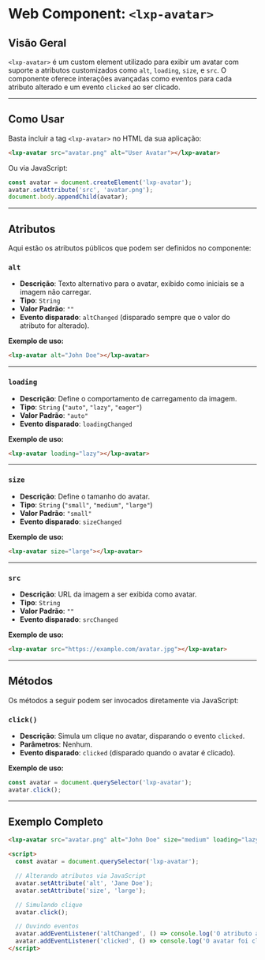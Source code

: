 # Web Component: `<lxp-avatar>`

## Visão Geral
`<lxp-avatar>` é um custom element utilizado para exibir um avatar com suporte a atributos customizados como `alt`, `loading`, `size`, e `src`. O componente oferece interações avançadas como eventos para cada atributo alterado e um evento `clicked` ao ser clicado.

---

## Como Usar

Basta incluir a tag `<lxp-avatar>` no HTML da sua aplicação:

```html
<lxp-avatar src="avatar.png" alt="User Avatar"></lxp-avatar>
```

Ou via JavaScript:

```javascript
const avatar = document.createElement('lxp-avatar');
avatar.setAttribute('src', 'avatar.png');
document.body.appendChild(avatar);
```

---

## Atributos

Aqui estão os atributos públicos que podem ser definidos no componente:

### `alt`
- **Descrição**: Texto alternativo para o avatar, exibido como iniciais se a imagem não carregar.  
- **Tipo**: `String`  
- **Valor Padrão**: `""`  
- **Evento disparado**: `altChanged` (disparado sempre que o valor do atributo for alterado).  

**Exemplo de uso:**

```html
<lxp-avatar alt="John Doe"></lxp-avatar>
```

---

### `loading`
- **Descrição**: Define o comportamento de carregamento da imagem.  
- **Tipo**: `String` (`"auto"`, `"lazy"`, `"eager"`)  
- **Valor Padrão**: `"auto"`  
- **Evento disparado**: `loadingChanged`  

**Exemplo de uso:**

```html
<lxp-avatar loading="lazy"></lxp-avatar>
```

---

### `size`
- **Descrição**: Define o tamanho do avatar.  
- **Tipo**: `String` (`"small"`, `"medium"`, `"large"`)  
- **Valor Padrão**: `"small"`  
- **Evento disparado**: `sizeChanged`  

**Exemplo de uso:**

```html
<lxp-avatar size="large"></lxp-avatar>
```

---

### `src`
- **Descrição**: URL da imagem a ser exibida como avatar.  
- **Tipo**: `String`  
- **Valor Padrão**: `""`  
- **Evento disparado**: `srcChanged`  

**Exemplo de uso:**

```html
<lxp-avatar src="https://example.com/avatar.jpg"></lxp-avatar>
```

---

## Métodos

Os métodos a seguir podem ser invocados diretamente via JavaScript:

### `click()`
- **Descrição**: Simula um clique no avatar, disparando o evento `clicked`.  
- **Parâmetros**: Nenhum.  
- **Evento disparado**: `clicked` (disparado quando o avatar é clicado).  

**Exemplo de uso:**

```javascript
const avatar = document.querySelector('lxp-avatar');
avatar.click();
```

---

## Exemplo Completo

```html
<lxp-avatar src="avatar.png" alt="John Doe" size="medium" loading="lazy"></lxp-avatar>

<script>
  const avatar = document.querySelector('lxp-avatar');

  // Alterando atributos via JavaScript
  avatar.setAttribute('alt', 'Jane Doe');
  avatar.setAttribute('size', 'large');

  // Simulando clique
  avatar.click();

  // Ouvindo eventos
  avatar.addEventListener('altChanged', () => console.log('O atributo alt foi alterado!'));
  avatar.addEventListener('clicked', () => console.log('O avatar foi clicado!'));
</script>
```
